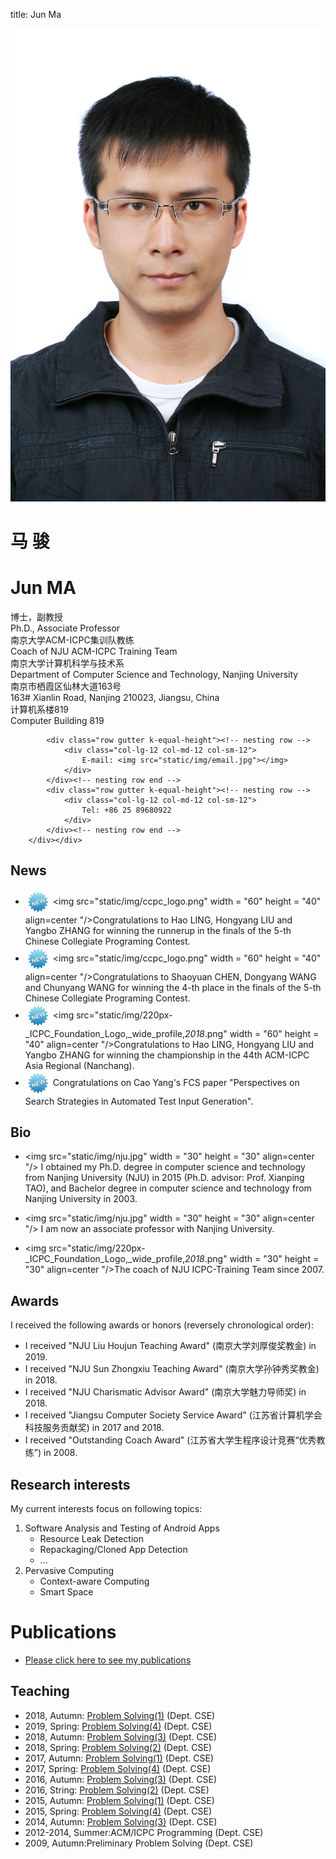 title: Jun Ma

<div class="news-body">
    <div class="row gutter k-equal-height"><!-- row -->
        <div class="col-lg-3 col-md-3 col-sm-12">
            <img src="static/img/head.jpg" alt="Jun Ma" class="aligncenter" />
        </div>
        <div class="col-lg-9 col-md-9 col-sm-12">
            <div class="row gutter k-equal-height"><!-- nesting row -->
                <div class="col-lg-4 col-md-4 col-sm-12">
                    <h1>马 骏</h1>
                </div>
                <div class="col-lg-8 col-md-8 col-sm-12">
                    <h1>Jun MA</h1>
                </div>
            </div><!-- nesting row end -->
            <div class="row gutter k-equal-height"><!-- nesting row -->
                <div class="col-lg-4 col-md-4 col-sm-12">
                    博士，副教授
                </div>
                <div class="col-lg-8 col-md-8 col-sm-12">
                    Ph.D., Associate Professor
                </div>
            </div><!-- nesting row end -->
            <div class="row gutter k-equal-height"><!-- nesting row -->
                <div class="col-lg-4 col-md-4 col-sm-12">
                   南京大学ACM-ICPC集训队教练
                </div>
                <div class="col-lg-8 col-md-8 col-sm-12">
                  Coach of NJU ACM-ICPC Training Team
                </div>
            </div><!-- nesting row end -->
			<div class="row gutter k-equal-height"><!-- nesting row -->
                <div class="col-lg-4 col-md-4 col-sm-12">
                    南京大学计算机科学与技术系
                </div>
                <div class="col-lg-8 col-md-8 col-sm-12">
                    Department of Computer Science and Technology, Nanjing University
                </div>
            </div><!-- nesting row end -->
            <div class="row gutter k-equal-height"><!-- nesting row -->
                <div class="col-lg-4 col-md-4 col-sm-12">
                    南京市栖霞区仙林大道163号
                </div>
                <div class="col-lg-8 col-md-8 col-sm-12">
                    163# Xianlin Road, Nanjing 210023, Jiangsu, China
                </div>
            </div><!-- nesting row end -->
            <div class="row gutter k-equal-height"><!-- nesting row -->
                <div class="col-lg-4 col-md-4 col-sm-12">
                    计算机系楼819
                </div>
                <div class="col-lg-8 col-md-8 col-sm-12">
                    Computer Building 819
                </div>
            </div><!-- nesting row end -->
			
            <div class="row gutter k-equal-height"><!-- nesting row -->
                <div class="col-lg-12 col-md-12 col-sm-12">
                    E-mail: <img src="static/img/email.jpg"></img>
                </div>
            </div><!-- nesting row end -->
            <div class="row gutter k-equal-height"><!-- nesting row -->
                <div class="col-lg-12 col-md-12 col-sm-12">
                    Tel: +86 25 89680922
                </div>
            </div><!-- nesting row end -->
        </div></div>
</div>

## News
*  <img src="static/img/new.jpg" width = "40" height = "40" align=center /> <img src="static/img/ccpc_logo.png" width = "60" height = "40" align=center "/>Congratulations to Hao LING, Hongyang LIU and Yangbo ZHANG for winning the runnerup in the finals of the 5-th Chinese Collegiate Programing Contest.
*  <img src="static/img/new.jpg" width = "40" height = "40" align=center /> <img src="static/img/ccpc_logo.png" width = "60" height = "40" align=center "/>Congratulations to Shaoyuan CHEN, Dongyang WANG and Chunyang WANG for winning the 4-th place in the finals of the 5-th Chinese Collegiate Programing Contest.
*  <img src="static/img/new.jpg" width = "40" height = "40" align=center /> <img src="static/img/220px-_ICPC_Foundation_Logo,_wide_profile,_2018_.png" width = "60" height = "40" align=center "/>Congratulations to Hao LING, Hongyang LIU and Yangbo ZHANG for winning the championship in the 44th ACM-ICPC Asia Regional (Nanchang).
*  <img src="static/img/new.jpg" width = "40" height = "40" align=center /> Congratulations on Cao Yang's FCS paper "Perspectives on Search Strategies in Automated Test Input Generation".


## Bio

* <img src="static/img/nju.jpg" width = "30" height = "30" align=center "/> I obtained my Ph.D. degree in computer science and technology from Nanjing University (NJU) in 2015 (Ph.D. advisor: Prof. Xianping TAO), and Bachelor degree in computer science and technology from Nanjing University in 2003.

* <img src="static/img/nju.jpg" width = "30" height = "30" align=center "/> I am now an associate professor with Nanjing University.

* <img src="static/img/220px-_ICPC_Foundation_Logo,_wide_profile,_2018_.png" width = "30" height = "30" align=center "/>The coach of NJU ICPC-Training Team since 2007.

## Awards

I received the following awards or honors (reversely chronological order):

* I received "NJU Liu Houjun Teaching Award" (南京大学刘厚俊奖教金) in 2019.
* I received "NJU Sun Zhongxiu Teaching Award" (南京大学孙钟秀奖教金) in 2018.
* I received "NJU Charismatic Advisor Award" (南京大学魅力导师奖) in 2018.
* I received "Jiangsu Computer Society Service Award" (江苏省计算机学会科技服务贡献奖) in 2017 and 2018.
* I received "Outstanding Coach Award" (江苏省大学生程序设计竞赛“优秀教练”)  in 2008.
## Research interests

My current interests focus on following topics:


1. Software Analysis and Testing of Android Apps
    * Resource Leak Detection
    * Repackaging/Cloned App Detection
    * ...
2. Pervasive Computing
    * Context-aware Computing
    * Smart Space

# Publications

* [Please click here to see my publications](publications)

## Teaching

* 2018, Autumn: [Problem Solving(1)](http://cslabcms.nju.edu.cn/problem_solving/index.php/2019%E7%BA%A7--%E5%AD%A6%E6%9C%9F%E5%AE%89%E6%8E%92_(%E7%AC%AC%E4%B8%80%E5%AD%A6%E6%9C%9F)) (Dept. CSE)
* 2019, Spring: [Problem Solving(4)](http://cslabcms.nju.edu.cn/problem_solving/index.php/2017%E7%BA%A7--%E5%AD%A6%E6%9C%9F%E5%AE%89%E6%8E%92_(%E7%AC%AC%E5%9B%9B%E5%AD%A6%E6%9C%9F)) (Dept. CSE)
* 2018, Autumn: [Problem Solving(3)](http://cslabcms.nju.edu.cn/problem_solving/index.php/2017%E7%BA%A7--%E5%AD%A6%E6%9C%9F%E5%AE%89%E6%8E%92_(%E7%AC%AC%E4%B8%89%E5%AD%A6%E6%9C%9F)) (Dept. CSE)
* 2018, Spring: [Problem Solving(2)](http://cslabcms.nju.edu.cn/problem_solving/index.php/2017%E7%BA%A7--%E5%AD%A6%E6%9C%9F%E5%AE%89%E6%8E%92_(%E7%AC%AC%E4%BA%8C%E5%AD%A6%E6%9C%9F)) (Dept. CSE)
* 2017, Autumn: [Problem Solving(1)](http://cslabcms.nju.edu.cn/problem_solving/index.php/2017%E7%BA%A7) (Dept. CSE)
* 2017, Spring: [Problem Solving(4)](http://cslabcms.nju.edu.cn/problem_solving/index.php/2015%E7%BA%A7--%E5%AD%A6%E6%9C%9F%E5%AE%89%E6%8E%92_(%E7%AC%AC%E5%9B%9B%E5%AD%A6%E6%9C%9F)) (Dept. CSE)
* 2016, Autumn: [Problem Solving(3)](http://cslabcms.nju.edu.cn/problem_solving/index.php/2015%E7%BA%A7--%E5%AD%A6%E6%9C%9F%E5%AE%89%E6%8E%92_(%E7%AC%AC%E4%B8%89%E5%AD%A6%E6%9C%9F)) (Dept. CSE)
* 2016, String: [Problem Solving(2)](http://cslabcms.nju.edu.cn/problem_solving/index.php/2015%E7%BA%A7--%E5%AD%A6%E6%9C%9F%E5%AE%89%E6%8E%92_(%E7%AC%AC%E4%BA%8C%E5%AD%A6%E6%9C%9F)) (Dept. CSE)
* 2015, Autumn: [Problem Solving(1)](http://cslabcms.nju.edu.cn/problem_solving/index.php/2015%E7%BA%A7) (Dept. CSE)
* 2015, Spring: [Problem Solving(4)](http://cslabcms.nju.edu.cn/problem_solving/index.php/2013%E7%BA%A7--%E5%AD%A6%E6%9C%9F%E5%AE%89%E6%8E%92_(%E7%AC%AC%E5%9B%9B%E5%AD%A6%E6%9C%9F)) (Dept. CSE)
* 2014, Autumn: [Problem Solving(3)](http://cslabcms.nju.edu.cn/problem_solving/index.php/2013%E7%BA%A7--%E5%AD%A6%E6%9C%9F%E5%AE%89%E6%8E%92_(%E7%AC%AC%E4%B8%89%E5%AD%A6%E6%9C%9F)) (Dept. CSE)
* 2012-2014, Summer:ACM/ICPC Programming (Dept. CSE)
* 2009, Autumn:Preliminary Problem Solving (Dept. CSE)
